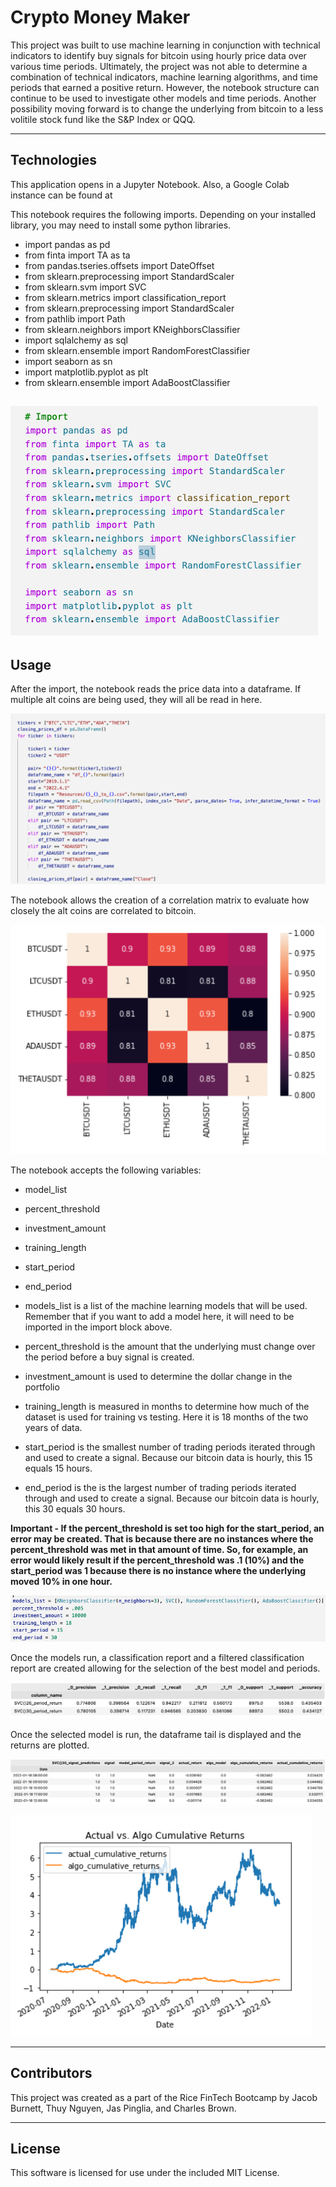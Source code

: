 # Crypto Money Maker

This project was built to use machine learning in conjunction with technical indicators to identify buy signals for bitcoin using hourly price data over various time periods.  Ultimately, the project was not able to determine a combination of technical indicators, machine learning algorithms, and time periods that earned a positive return.  However, the notebook structure can continue to be used to investigate other models and time periods.  Another possibility moving forward is to change the underlying from bitcoin to a less volitile stock fund like the S&P Index or QQQ.  

---

## Technologies

This application opens in a Jupyter Notebook.  Also, a Google Colab instance can be found at   

This notebook requires the following imports.  Depending on your installed library, you may need to install some python libraries.

- import pandas as pd
- from finta import TA as ta
- from pandas.tseries.offsets import DateOffset
- from sklearn.preprocessing import StandardScaler
- from sklearn.svm import SVC
- from sklearn.metrics import classification_report
- from sklearn.preprocessing import StandardScaler
- from pathlib import Path
- from sklearn.neighbors import KNeighborsClassifier
- import sqlalchemy as sql
- from sklearn.ensemble import RandomForestClassifier
- import seaborn as sn
- import matplotlib.pyplot as plt
- from sklearn.ensemble import AdaBoostClassifier

![](./img/1.png)
---

## Usage

After the import, the notebook reads the price data into a dataframe.  If multiple alt coins are being used, they will all be read in here.

![](./img/2.png)

The notebook allows the creation of a correlation matrix to evaluate how closely the alt coins are correlated to bitcoin.

![](./img/3.png)

The notebook accepts the following variables:  
- model_list
- percent_threshold
- investment_amount
- training_length
- start_period
- end_period 

- models_list is a list of the machine learning models that will be used.  Remember that if you want to add a model here, it will need to be imported in the import block above.
- percent_threshold is the amount that the underlying must change over the period before a buy signal is created.  
- investment_amount is used to determine the dollar change in the portfolio
- training_length is measured in months to determine how much of the dataset is used for training vs testing.  Here it is 18 months of the two years of data.
- start_period is the smallest number of trading periods iterated through and used to create a signal.  Because our bitcoin data is hourly, this 15 equals 15 hours.
- end_period is the is the largest number of trading periods iterated through and used to create a signal.  Because our bitcoin data is hourly, this 30 equals 30 hours.

**Important - If the percent_threshold is set too high for the start_period, an error may be created.  That is because there are no instances where the percent_threshold was met in that amount of time.  So, for example, an error would likely result if the percent_threshold was .1 (10%) and the start_period was 1 because there is no instance where the underlying moved 10% in one hour.**


![](./img/4.png)

Once the models run, a classification report and a filtered classification report are created allowing for the selection of the best model and periods.  

![](./img/5.png)

Once the selected model is run, the dataframe tail is displayed and the returns are plotted.

![](./img/6.png)

![](./img/7.png)

---

## Contributors

This project was created as a part of the Rice FinTech Bootcamp by Jacob Burnett, Thuy Nguyen, Jas Pinglia, and Charles Brown.

---

## License

This software is licensed for use under the included MIT License.
